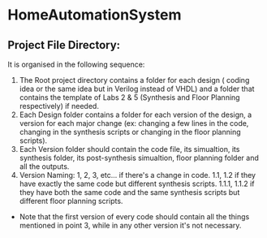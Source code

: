 # HomeAutomationSystem

## Project File Directory:
It is organised in the following sequence:
1. The Root project directory contains a folder for each design ( coding idea or the same idea but in Verilog instead of VHDL) and a folder that contains the template of Labs 2 & 5 (Synthesis and Floor Planning respectively) if needed.
2. Each Design folder contains a folder for each version of the design, a version for each major change (ex: changing a few lines in the code, changing in the synthesis scripts or changing in the floor planning scripts).
3. Each Version folder should contain the code file, its simualtion, its synthesis folder, its post-synthesis simualtion, floor planning folder and all the outputs.
4. Version Naming: 1, 2, 3, etc... if there's a change in code. 1.1, 1.2 if they have exactly the same code but different synthesis scripts. 1.1.1, 1.1.2 if they have both the same code and the same synthesis scripts but different floor planning scripts.
* Note that the first version of every code should contain all the things mentioned in point 3, while in any other version it's not necessary.